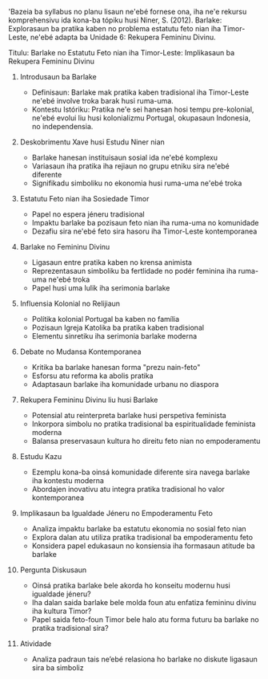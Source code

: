 'Bazeia ba syllabus no planu lisaun ne'ebé fornese ona, iha ne'e rekursu komprehensivu ida kona-ba tópiku husi Niner, S. (2012). Barlake: Explorasaun ba pratika kaben no problema estatutu feto nian iha Timor-Leste, ne'ebé adapta ba Unidade 6: Rekupera Femininu Divinu.

Titulu: Barlake no Estatutu Feto nian iha Timor-Leste: Implikasaun ba Rekupera Femininu Divinu

1. Introdusaun ba Barlake
   - Definisaun: Barlake mak pratika kaben tradisional iha Timor-Leste ne'ebé involve troka barak husi ruma-uma.
   - Kontestu Istóriku: Pratika ne'e sei hanesan hosi tempu pre-kolonial, ne'ebé evolui liu husi kolonializmu Portugal, okupasaun Indonesia, no independensia.

2. Deskobrimentu Xave husi Estudu Niner nian
   - Barlake hanesan instituisaun sosial ida ne'ebé komplexu
   - Variasaun iha pratika iha rejiaun no grupu etniku sira ne'ebé diferente
   - Signifikadu simboliku no ekonomia husi ruma-uma ne'ebé troka

3. Estatutu Feto nian iha Sosiedade Timor
   - Papel no espera jéneru tradisional
   - Impaktu barlake ba pozisaun feto nian iha ruma-uma no komunidade
   - Dezafiu sira ne'ebé feto sira hasoru iha Timor-Leste kontemporanea

4. Barlake no Femininu Divinu
   - Ligasaun entre pratika kaben no krensa animista
   - Reprezentasaun simboliku ba fertlidade no podér feminina iha ruma-uma ne'ebé troka
   - Papel husi uma lulik iha serimonia barlake

5. Influensia Kolonial no Relijiaun
   - Polítika kolonial Portugal ba kaben no família
   - Pozisaun Igreja Katolika ba pratika kaben tradisional
   - Elementu sinretiku iha serimonia barlake moderna

6. Debate no Mudansa Kontemporanea
   - Kritika ba barlake hanesan forma "prezu nain-feto"
   - Esforsu atu reforma ka abolis pratika
   - Adaptasaun barlake iha komunidade urbanu no diaspora

7. Rekupera Femininu Divinu liu husi Barlake
   - Potensial atu reinterpreta barlake husi perspetiva feminista
   - Inkorpora simbolu no pratika tradisional ba espiritualidade feminista moderna
   - Balansa preservasaun kultura ho direitu feto nian no empoderamentu

8. Estudu Kazu
   - Ezemplu kona-ba oinsá komunidade diferente sira navega barlake iha kontestu moderna
   - Abordajen inovativu atu integra pratika tradisional ho valor kontemporanea

9. Implikasaun ba Igualdade Jéneru no Empoderamentu Feto
   - Analiza impaktu barlake ba estatutu ekonomia no sosial feto nian
   - Explora dalan atu utiliza pratika tradisional ba empoderamentu feto
   - Konsidera papel edukasaun no konsiensia iha formasaun atitude ba barlake

10. Pergunta Diskusaun
    - Oinsá pratika barlake bele akorda ho konseitu modernu husi igualdade jéneru?
    - Iha dalan saida barlake bele molda foun atu enfatiza femininu divinu iha kultura Timor?
    - Papel saida feto-foun Timor bele halo atu forma futuru ba barlake no pratika tradisional sira?

11. Atividade
    - Analiza padraun tais ne’ebé relasiona ho barlake no diskute ligasaun sira ba simboliz